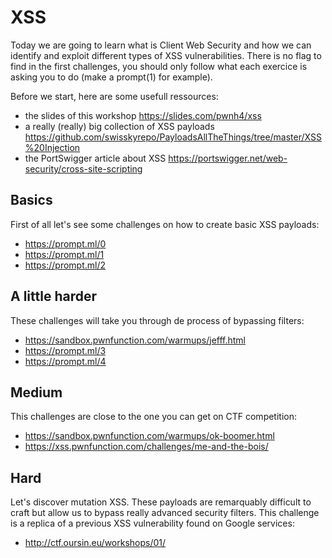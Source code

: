 # XSS

Today we are going to learn what is Client Web Security and how we can identify and exploit different types of XSS vulnerabilities.
There is no flag to find in the first challenges, you should only follow what each exercice is asking you to do (make a prompt(1) for example).

Before we start, here are some usefull ressources:
* the slides of this workshop https://slides.com/pwnh4/xss
* a really (really) big collection of XSS payloads https://github.com/swisskyrepo/PayloadsAllTheThings/tree/master/XSS%20Injection
* the PortSwigger article about XSS https://portswigger.net/web-security/cross-site-scripting

## Basics

First of all let's see some challenges on how to create basic XSS payloads:
* https://prompt.ml/0
* https://prompt.ml/1
* https://prompt.ml/2

## A little harder

These challenges will take you through de process of bypassing filters:
* https://sandbox.pwnfunction.com/warmups/jefff.html
* https://prompt.ml/3
* https://prompt.ml/4

## Medium

This challenges are close to the one you can get on CTF competition:
* https://sandbox.pwnfunction.com/warmups/ok-boomer.html
* https://xss.pwnfunction.com/challenges/me-and-the-bois/

## Hard

Let's discover mutation XSS. These payloads are remarquably difficult to craft but allow us to bypass really advanced security filters.
This challenge is a replica of a previous XSS vulnerability found on Google services:
* http://ctf.oursin.eu/workshops/01/
